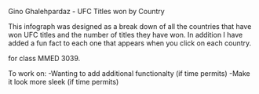 Gino Ghalehpardaz - UFC Titles won by Country

This infograph was designed as a break down of all the countries that have won UFC titles and the number of titles they have won. In addition I have added a fun fact to each one that appears when you click on each country.

for class MMED 3039. 


To work on: -Wanting to add additional functionalty (if time permits)
            -Make it look more sleek (if time permits)
            

